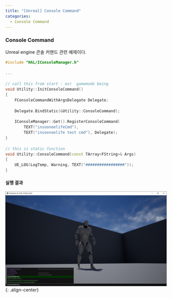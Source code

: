 ```yaml
---
title: "[Unreal] Console Command"
categories:
  - Console Command
---
```


### Console Command
Unreal engine 콘솔 커맨드 관련 예제이다.


```c++
#include "HAL/IConsoleManager.h"

...

// call this from start - ex)  gamemode being
void Utility::InitConsoleCommand()
{
	FConsoleCommandWithArgsDelegate Delegate;

	Delegate.BindStatic(&Utility::ConsoleCommand);

	IConsoleManager::Get().RegisterConsoleCommand(
		TEXT("insooneelifeCmd"),
		TEXT("insooneelife test cmd"), Delegate);
}

// this is static function
void Utility::ConsoleCommand(const TArray<FString>& Args)
{
	UE_LOG(LogTemp, Warning, TEXT("#################"));
}
```

#### 실행 결과
![image-center](/assets/images/unreal-console-command.png){: .align-center}
